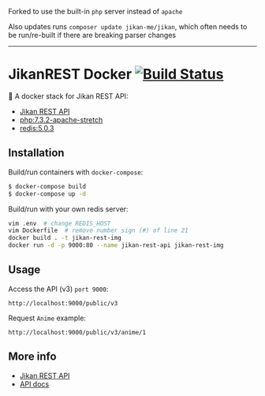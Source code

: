Forked to use the built-in `php` server instead of `apache`

Also updates runs `composer update jikan-me/jikan`, which often needs to be run/re-built if there are breaking parser changes

---

# JikanREST Docker [![Build Status](https://travis-ci.org/fethica/jikan-rest-docker.svg?branch=master)](https://travis-ci.org/fethica/jikan-rest-docker)

🐳 A docker stack for Jikan REST API:

- [Jikan REST API](https://github.com/jikan-me/jikan-rest)
- [php:7.3.2-apache-stretch](https://github.com/docker-library/php/blob/3c64c61733a19863c5283f3f336add33dd298eeb/7.3/stretch/apache/Dockerfile)
- [redis:5.0.3](https://github.com/docker-library/redis/blob/7be79f51e29a009fefdc218c8479d340b8c4a5e1/5.0/Dockerfile)

## Installation

Build/run containers with `docker-compose`:

```bash
$ docker-compose build
$ docker-compose up -d
```

Build/run with your own redis server:

```bash
vim .env  # change REDIS_HOST
vim Dockerfile  # remove number sign (#) of line 21
docker build . -t jikan-rest-img
docker run -d -p 9000:80 --name jikan-rest-api jikan-rest-img
```

## Usage

Access the API (v3) `port 9000`:

```
http://localhost:9000/public/v3
```

Request `Anime` example:

```
http://localhost:9000/public/v3/anime/1
```

## More info

- [Jikan REST API](https://github.com/jikan-me/jikan-rest)
- [API docs](https://jikan.docs.apiary.io)

